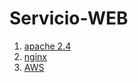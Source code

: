 # Servicio-WEB

1. [apache 2.4](https://profesorjavi.github.io/curso_apache24/)
2. [nginx](./nginx/readme.md)
3. [AWS](./aws/readme.md)
